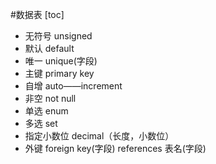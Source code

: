 #数据表
[toc]
* 无符号    unsigned
* 默认  default
* 唯一  unique(字段)
* 主键  primary key
* 自增  auto——increment
* 非空  not null
* 单选 enum
* 多选 set
* 指定小数位 decimal（长度，小数位）
* 外键 foreign key(字段) references 表名(字段)
